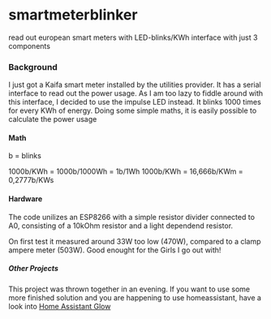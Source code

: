 # smartmeterblinker
read out european smart meters with LED-blinks/KWh interface with just 3 components

### Background

I just got a Kaifa smart meter installed by the utilities provider. It has a serial interface to read out the power usage. As I am too lazy to fiddle around with this interface, I decided to use the impulse LED instead. 
It blinks 1000 times for every KWh of energy. Doing some simple maths, it is easily possible to calculate the power usage

#### Math
b = blinks

1000b/KWh = 1000b/1000Wh = 1b/1Wh
1000b/KWh = 16,666b/KWm = 0,2777b/KWs

#### Hardware

The code unilizes an ESP8266 with a simple resistor divider connected to A0, consisting of a 10kOhm resistor and a light dependend resistor. 

On first test it measured around 33W too low (470W), compared to a clamp ampere meter (503W). Good enought for the Girls I go out with!


##### Other Projects

This project was thrown together in an evening. 
If you want to use some more finished solution and you are happening to use homeassistant, have a look into [Home Assistant Glow](https://github.com/klaasnicolaas/home-assistant-glow)
